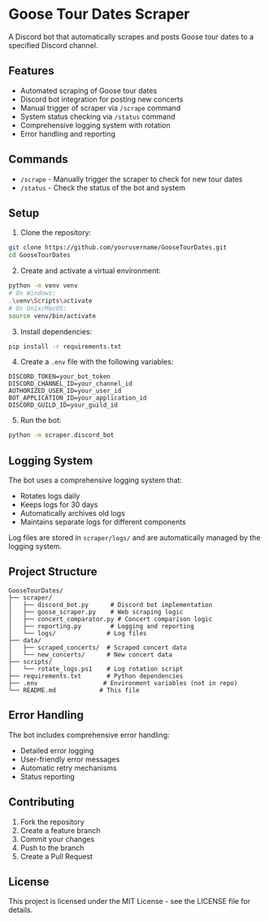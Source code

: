 # Goose Tour Dates Scraper

A Discord bot that automatically scrapes and posts Goose tour dates to a specified Discord channel.

## Features

- Automated scraping of Goose tour dates
- Discord bot integration for posting new concerts
- Manual trigger of scraper via `/scrape` command
- System status checking via `/status` command
- Comprehensive logging system with rotation
- Error handling and reporting

## Commands

- `/scrape` - Manually trigger the scraper to check for new tour dates
- `/status` - Check the status of the bot and system

## Setup

1. Clone the repository:
```bash
git clone https://github.com/yourusername/GooseTourDates.git
cd GooseTourDates
```

2. Create and activate a virtual environment:
```bash
python -m venv venv
# On Windows:
.\venv\Scripts\activate
# On Unix/MacOS:
source venv/bin/activate
```

3. Install dependencies:
```bash
pip install -r requirements.txt
```

4. Create a `.env` file with the following variables:
```
DISCORD_TOKEN=your_bot_token
DISCORD_CHANNEL_ID=your_channel_id
AUTHORIZED_USER_ID=your_user_id
BOT_APPLICATION_ID=your_application_id
DISCORD_GUILD_ID=your_guild_id
```

5. Run the bot:
```bash
python -m scraper.discord_bot
```

## Logging System

The bot uses a comprehensive logging system that:
- Rotates logs daily
- Keeps logs for 30 days
- Automatically archives old logs
- Maintains separate logs for different components

Log files are stored in `scraper/logs/` and are automatically managed by the logging system.

## Project Structure

```
GooseTourDates/
├── scraper/
│   ├── discord_bot.py      # Discord bot implementation
│   ├── goose_scraper.py    # Web scraping logic
│   ├── concert_comparator.py # Concert comparison logic
│   ├── reporting.py        # Logging and reporting
│   └── logs/              # Log files
├── data/
│   ├── scraped_concerts/  # Scraped concert data
│   └── new_concerts/      # New concert data
├── scripts/
│   └── rotate_logs.ps1    # Log rotation script
├── requirements.txt       # Python dependencies
├── .env                  # Environment variables (not in repo)
└── README.md            # This file
```

## Error Handling

The bot includes comprehensive error handling:
- Detailed error logging
- User-friendly error messages
- Automatic retry mechanisms
- Status reporting

## Contributing

1. Fork the repository
2. Create a feature branch
3. Commit your changes
4. Push to the branch
5. Create a Pull Request

## License

This project is licensed under the MIT License - see the LICENSE file for details. 